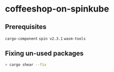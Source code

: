 # coffeeshop-on-spinkube

## Prerequisites

`cargo-component` `spin v2.3.1` `wasm-tools`

## Fixing un-used packages

```sh
> cargo shear --fix
```
